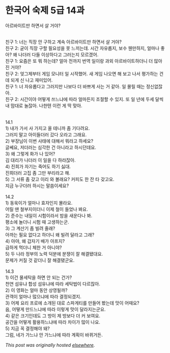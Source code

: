# 한국어 숙제 5급 14과

<div>
<p>&#50500;&#47476;&#48148;&#51060;&#53944;&#47564; &#54616;&#47732;&#49436; &#49332; &#44144;&#50556;?</p>
<div><br></div>
<div>&#52828;&#44396; 1: &#45320;&#45716; &#51649;&#51109; &#50504; &#44396;&#54616;&#44256; &#44228;&#49549; &#50500;&#47476;&#48148;&#51060;&#53944;&#47564; &#54616;&#47732;&#49436; &#49332; &#44144;&#50556;?</div>
<div>&#52828;&#44396; 2: &#44403;&#51060; &#51649;&#51109; &#44396;&#54624; &#54596;&#50836;&#49457;&#51012; &#47803; &#45712;&#45180;&#45716;&#45936;. &#49884;&#44036; &#51088;&#50976;&#47213;&#51648;, &#48372;&#49688; &#50924;&#47564;&#54616;&#51648;, &#50620;&#47560;&#45208; &#51339;&#50500;? &#50780; &#45208;&#45908;&#47084; &#45796;&#46308; &#51060;&#49345;&#54616;&#45796;&#44256; &#44536;&#47084;&#45716;&#51648; &#47784;&#47476;&#44192;&#50612;.</div>
<div>&#52828;&#44396; 1: &#50836;&#51608;&#51008; &#46608; &#47952; &#54616;&#45716;&#45936;? &#50620;&#47560; &#51204;&#44620;&#51648; &#48264;&#50669; &#51068;&#51060;&#46993; &#44284;&#50808; &#50500;&#47476;&#48148;&#51060;&#53944;&#54616;&#45908;&#45768; &#45908; &#47566;&#50500;&#51652; &#44144;&#50556;?</div>
<div>&#52828;&#44396; 2: &#50634;&#44536;&#51228;&#48512;&#53552; &#44172;&#51076; &#47784;&#45768;&#53552; &#51068; &#49884;&#51089;&#54664;&#50612;. &#49352; &#44172;&#51076; &#45208;&#50724;&#47732; &#54644; &#48372;&#44256; &#45208;&#49436; &#54217;&#44032;&#54616;&#45716; &#44148;&#45936; &#46104;&#44172; &#49888; &#45208;&#44256; &#51116;&#48120;&#51080;&#50612;.</div>
<div>&#52828;&#44396; 1: &#45320; &#51088;&#50976;&#47213;&#45796;&#44256; &#44536;&#47084;&#51648;&#47564; &#45208;&#48372;&#45796; &#45908; &#48148;&#49240;&#44172; &#49324;&#45716; &#44144; &#44057;&#50500;. &#51068; &#47792;&#47540; &#46412;&#45716; &#51221;&#49888;&#50630;&#51094;&#50500;.</div>
<div>&#52828;&#44396; 2: &#49884;&#44036;&#51060;&#50556; &#50612;&#46523;&#44172; &#50416;&#45712;&#45264;&#50640; &#46384;&#46972; &#50620;&#47560;&#46304;&#51648; &#51312;&#51208;&#54624; &#49688; &#51080;&#51648;. &#46608; &#51068; &#45380;&#50640; &#46160;&#49464; &#45804;&#50473; &#45236; &#47576;&#45824;&#47196; &#45440;&#51094;&#50500;. &#45208;&#54620;&#53584; &#51060;&#47088; &#44172; &#46385; &#47582;&#50500;.</div>
<div><br></div>
<div><br></div>
<div>14.1</div>
<div>1) &#45236;&#44032; &#44032;&#49436; &#49324; &#44032;&#51648;&#44256; &#50732; &#53580;&#45768;&#44620; &#51328; &#44592;&#45796;&#47140;&#50836;.</div>
<div>&#44536;&#47084;&#51648; &#47568;&#44256; &#50500;&#51060;&#46308;&#45908;&#47084; &#44052;&#45796; &#50724;&#46972;&#44256; &#44536;&#47000;&#50836;.</div>
<div>2) &#48512;&#51109;&#45784;&#51060; &#51060;&#48264; &#49324;&#53468;&#50640; &#45824;&#54644;&#49436; &#47952;&#46972;&#44256; &#54616;&#49464;&#50836;?</div>
<div>&#44544;&#50052;&#50836;, &#51200;&#45908;&#47084;&#45716; &#49900;&#44033;&#54620; &#44148; &#50500;&#45768;&#46972;&#44256; &#54616;&#49884;&#45912;&#45936;&#50836;.</div>
<div>3) &#50780; &#44536;&#47111;&#44172; &#54868;&#44032; &#45208; &#51080;&#50612;?</div>
<div>&#44608; &#45824;&#47532;&#44032; &#45208;&#45908;&#47084; &#51060; &#51068;&#51012; &#45796; &#54616;&#46972;&#51094;&#50500;.</div>
<div>4) &#51652;&#55148;&#44032; &#51088;&#44592;&#45716; &#51453;&#50612;&#46020; &#54616;&#44592; &#49899;&#45824;.</div>
<div>&#51652;&#55148;&#45908;&#47084; &#44256;&#51665; &#51328; &#44536;&#47564; &#48512;&#47532;&#46972;&#44256; &#54644;.</div>
<div>5) &#44536; &#49436;&#47448; &#51328; &#44054;&#44256; &#51060;&#47532; &#50752; &#48380;&#47000;&#50836;? &#52964;&#54588;&#46020; &#54620; &#51092; &#53440; &#44054;&#44256;&#50836;.</div>
<div>&#51648;&#44552; &#45572;&#44396;&#45908;&#47084; &#54616;&#49884;&#45716; &#47568;&#50432;&#51060;&#49464;&#50836;?</div>
<div><br></div>
<div>14.2</div>
<div>1) &#46041;&#50865;&#51060;&#44032; &#50620;&#47560;&#45208; &#54952;&#51088;&#51064;&#51648; &#47792;&#46972;&#50836;.</div>
<div>&#50612;&#47540; &#46416; &#52384;&#48512;&#51648;&#51060;&#45908;&#45768; &#51060;&#51228; &#52384;&#51060; &#46308;&#50632;&#45208; &#48400;&#50836;.</div>
<div>2) &#51456;&#49688;&#45716; &#45236;&#51068;&#51060; &#49884;&#54744;&#51060;&#46972;&#49436; &#48164;&#51012; &#49352;&#50868;&#45796;&#45208; &#48400;.</div>
<div>&#54217;&#49548;&#50640; &#45440;&#45908;&#45768; &#49884;&#54744; &#46412; &#44256;&#49373;&#54616;&#45716;&#44400;.</div>
<div>3) &#44536; &#44228;&#49328;&#44592; &#51328; &#48716;&#47140; &#51460;&#47000;?</div>
<div>&#50500;&#44620;&#45716; &#54596;&#50836; &#50630;&#45796;&#44256; &#54616;&#45908;&#45768; &#50780; &#48716;&#47140; &#45804;&#46972;&#44256; &#44536;&#47000;?</div>
<div>4) &#50500;&#50556;, &#50780; &#44049;&#51088;&#44592; &#48176;&#44032; &#50500;&#54532;&#51648;?</div>
<div>&#44553;&#54616;&#44172; &#47673;&#45908;&#45768; &#52404;&#54620; &#44144; &#50500;&#45768;&#50556;?</div>
<div>5) &#46160; &#45208;&#46972; &#51221;&#48512;&#51032; &#45432;&#47141; &#45909;&#48516;&#50640; &#48516;&#51137;&#51060; &#51096; &#54644;&#44208;&#46096;&#45824;&#50836;.</div>
<div>&#47928;&#51228;&#44032; &#52964;&#51656; &#44163; &#44057;&#45908;&#45768; &#51096; &#54644;&#44208;&#46096;&#44400;&#50836;.</div>
<div><br></div>
<div>14.3</div>
<div>1) &#51060;&#44148; &#47932;&#49464;&#53441;&#51012; &#54616;&#47732; &#50504; &#46104;&#45716; &#44148;&#44032;?</div>
<div>&#52380;&#50672; &#49452;&#50976;&#45264; &#54633;&#49457; &#49452;&#50976;&#45264;&#50640; &#46384;&#46972; &#49464;&#53441;&#48277;&#51060; &#45796;&#47476;&#51094;&#50500;.</div>
<div>2) &#51060; &#50689;&#54868;&#45716; &#50620;&#47560; &#46041;&#50504; &#49345;&#50689;&#46112;&#44620;?</div>
<div>&#44288;&#44061;&#51060; &#50620;&#47560;&#45208; &#47566;&#51004;&#45264;&#50640; &#46384;&#46972; &#44208;&#51221;&#46104;&#44192;&#51648;.</div>
<div>3) &#50612;&#51228; &#50836;&#47532; &#54532;&#47196;&#50640; &#49548;&#44060;&#46108; &#45824;&#47196; &#49828;&#54028;&#44172;&#54000;&#47484; &#47564;&#46308;&#50612; &#48420;&#45716;&#45936; &#47579;&#51060; &#50612;&#46412;&#50836;?</div>
<div>&#51020;, &#50612;&#46523;&#44172; &#47564;&#46300;&#45712;&#45264;&#50640; &#46384;&#46972; &#51060;&#47111;&#44172; &#47579;&#51060; &#45804;&#46972;&#51648;&#45716;&#44400;&#50836;.</div>
<div>4) &#44057;&#51008; &#53356;&#44592;&#51064;&#45936;&#46020; &#44536; &#48169;&#51060; &#51228; &#48169;&#48372;&#45796; &#45908; &#52964; &#48372;&#50668;&#50836;.</div>
<div>&#44277;&#44036;&#51012; &#50612;&#46523;&#44172; &#54876;&#50857;&#54616;&#45712;&#45264;&#50640; &#46384;&#46972; &#52264;&#51060;&#44032; &#47566;&#51060; &#45208;&#50836;.</div>
<div>5) &#51648;&#44552; &#44845; &#44208;&#51221;&#54644;&#50556; &#46076;?</div>
<div>&#44536;&#47100;, &#45348;&#44032; &#44032;&#45712;&#45264; &#50504; &#44032;&#45712;&#45264;&#50640; &#46384;&#46972; &#44228;&#54925;&#51060; &#48148;&#45068;&#44144;&#46304;.</div>
</div>


*This post was originally hosted [elsewhere](http://planspace.blogspot.com/2009/11/5-14.html).*

